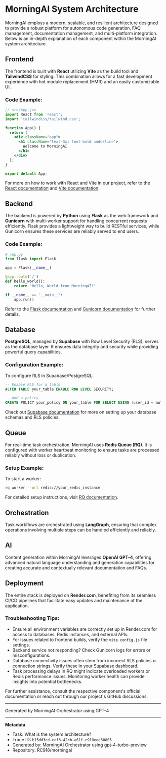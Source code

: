 # MorningAI System Architecture

MorningAI employs a modern, scalable, and resilient architecture designed to provide a robust platform for autonomous code generation, FAQ management, documentation management, and multi-platform integration. Below is an in-depth explanation of each component within the MorningAI system architecture.

## Frontend

The frontend is built with **React** utilizing **Vite** as the build tool and **TailwindCSS** for styling. This combination allows for a fast development experience with hot module replacement (HMR) and an easily customizable UI.

### Code Example:

```jsx
// src/App.jsx
import React from 'react';
import 'tailwindcss/tailwind.css';

function App() {
  return (
    <div className="app">
      <h1 className="text-3xl font-bold underline">
        Welcome to MorningAI
      </h1>
    </div>
  );
}

export default App;
```

For more on how to work with React and Vite in our project, refer to the [React documentation](https://reactjs.org/docs/getting-started.html) and [Vite documentation](https://vitejs.dev/guide/).

## Backend

The backend is powered by **Python** using **Flask** as the web framework and **Gunicorn** with multi-worker support for handling concurrent requests efficiently. Flask provides a lightweight way to build RESTful services, while Gunicorn ensures these services are reliably served to end users.

### Code Example:

```python
# app.py
from flask import Flask

app = Flask(__name__)

@app.route('/')
def hello_world():
    return 'Hello, World from MorningAI!'

if __name__ == '__main__':
    app.run()
```

Refer to the [Flask documentation](https://flask.palletsprojects.com/en/2.0.x/) and [Gunicorn documentation](https://gunicorn.org/#docs) for further details.

## Database

**PostgreSQL**, managed by **Supabase** with Row Level Security (RLS), serves as the database layer. It ensures data integrity and security while providing powerful query capabilities.

### Configuration Example:

To configure RLS in Supabase/PostgreSQL:

```sql
-- Enable RLS for a table
ALTER TABLE your_table ENABLE ROW LEVEL SECURITY;

-- Add a policy
CREATE POLICY your_policy ON your_table FOR SELECT USING (user_id = auth.uid());
```

Check out [Supabase documentation](https://supabase.io/docs/guides/database) for more on setting up your database schemas and RLS policies.

## Queue

For real-time task orchestration, MorningAI uses **Redis Queue (RQ)**. It is configured with worker heartbeat monitoring to ensure tasks are processed reliably without loss or duplication.

### Setup Example:

To start a worker:

```bash
rq worker --url redis://your_redis_instance
```

For detailed setup instructions, visit [RQ documentation](http://python-rq.org/docs/).

## Orchestration

Task workflows are orchestrated using **LangGraph**, ensuring that complex operations involving multiple steps can be handled efficiently and reliably.

## AI

Content generation within MorningAI leverages **OpenAI GPT-4**, offering advanced natural language understanding and generation capabilities for creating accurate and contextually relevant documentation and FAQs.

## Deployment

The entire stack is deployed on **Render.com**, benefiting from its seamless CI/CD pipelines that facilitate easy updates and maintenance of the application.

### Troubleshooting Tips:

- Ensure all environment variables are correctly set up in Render.com for access to databases, Redis instances, and external APIs.
- For issues related to frontend builds, verify the `vite.config.js` file settings.
- Backend service not responding? Check Gunicorn logs for errors or misconfigurations.
- Database connectivity issues often stem from incorrect RLS policies or connection strings. Verify these in your Supabase dashboard.
- Task processing delays in RQ might indicate overloaded workers or Redis performance issues. Monitoring worker health can provide insights into potential bottlenecks.

For further assistance, consult the respective component's official documentation or reach out through our project's GitHub discussions.

---
Generated by MorningAI Orchestrator using GPT-4

---

**Metadata**:
- Task: What is the system architecture?
- Trace ID: `b15dd3cd-ccf6-42cb-a61f-c918eee30805`
- Generated by: MorningAI Orchestrator using gpt-4-turbo-preview
- Repository: RC918/morningai
